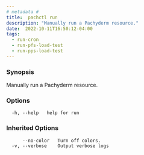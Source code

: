 ```yaml
---
# metadata # 
title:  pachctl run
description: "Manually run a Pachyderm resource."
date:  2022-10-11T16:50:12-04:00
tags:
  - run-cron
  - run-pfs-load-test
  - run-pps-load-test
---
```


### Synopsis

Manually run a Pachyderm resource.

### Options

```
  -h, --help   help for run
```

### Inherited Options

```
      --no-color   Turn off colors.
  -v, --verbose    Output verbose logs
```

